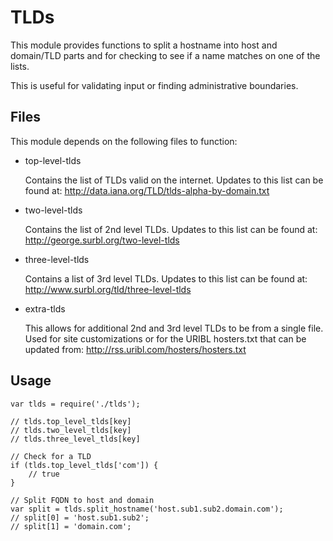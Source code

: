 TLDs
====

This module provides functions to split a hostname into host 
and domain/TLD parts and for checking to see if a name matches 
on one of the lists.

This is useful for validating input or finding administrative 
boundaries.

Files
-----

This module depends on the following files to function:

* top-level-tlds

  Contains the list of TLDs valid on the internet.
  Updates to this list can be found at:
  http://data.iana.org/TLD/tlds-alpha-by-domain.txt

* two-level-tlds

  Contains the list of 2nd level TLDs.
  Updates to this list can be found at:
  http://george.surbl.org/two-level-tlds

* three-level-tlds

  Contains a list of 3rd level TLDs.
  Updates to this list can be found at:
  http://www.surbl.org/tld/three-level-tlds

* extra-tlds

  This allows for additional 2nd and 3rd level TLDs to be
  from a single file.  Used for site customizations or
  for the URIBL hosters.txt that can be updated from:
  http://rss.uribl.com/hosters/hosters.txt

Usage
-----

    var tlds = require('./tlds');

    // tlds.top_level_tlds[key]
    // tlds.two_level_tlds[key]
    // tlds.three_level_tlds[key]

    // Check for a TLD
    if (tlds.top_level_tlds['com']) {
        // true 
    }

    // Split FQDN to host and domain
    var split = tlds.split_hostname('host.sub1.sub2.domain.com');
    // split[0] = 'host.sub1.sub2';
    // split[1] = 'domain.com';

